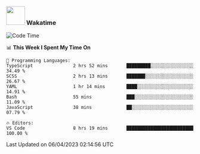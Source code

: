 ### <img src="https://media.giphy.com/media/VgCDAzcKvsR6OM0uWg/giphy.gif" width="50"> Wakatime

  <!--START_SECTION:waka-->
![Code Time](http://img.shields.io/badge/Code%20Time-1%2C355%20hrs%203%20mins-blue)

📊 **This Week I Spent My Time On** 

```text
💬 Programming Languages: 
TypeScript               2 hrs 52 mins       █████████░░░░░░░░░░░░░░░░   34.49 % 
SCSS                     2 hrs 13 mins       ███████░░░░░░░░░░░░░░░░░░   26.67 % 
YAML                     1 hr 14 mins        ████░░░░░░░░░░░░░░░░░░░░░   14.91 % 
Bash                     55 mins             ███░░░░░░░░░░░░░░░░░░░░░░   11.09 % 
JavaScript               38 mins             ██░░░░░░░░░░░░░░░░░░░░░░░   07.79 % 

🔥 Editors: 
VS Code                  8 hrs 19 mins       █████████████████████████   100.00 % 
```


 Last Updated on 06/04/2023 02:14:56 UTC
<!--END_SECTION:waka-->
